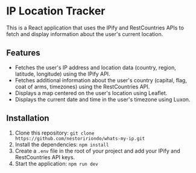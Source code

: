 # IP Location Tracker

This is a React application that uses the IPify and RestCountries APIs to fetch and display information about the user's current location.

## Features

- Fetches the user's IP address and location data (country, region, latitude, longitude) using the IPify API.
- Fetches additional information about the user's country (capital, flag, coat of arms, timezones) using the RestCountries API.
- Displays a map centered on the user's location using Leaflet.
- Displays the current date and time in the user's timezone using Luxon.

## Installation

1. Clone this repository: `git clone https://github.com/nestoririondo/whats-my-ip.git`
2. Install the dependencies: `npm install`
3. Create a `.env` file in the root of your project and add your IPify and RestCountries API keys.
4. Start the application: `npm run dev`
